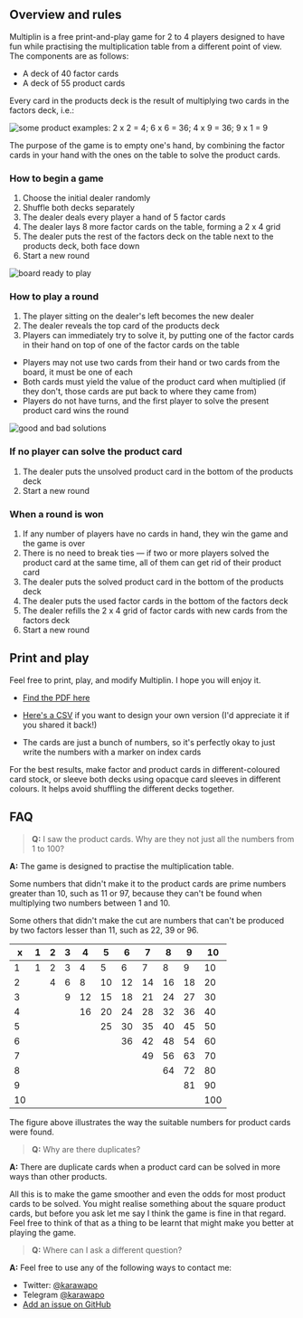 ## Overview and rules

Multiplin is a free print-and-play game for 2 to 4 players designed to have fun while practising the multiplication table from a different point of view. The components are as follows:

- A deck of 40 factor cards
- A deck of 55 product cards

Every card in the products deck is the result of multiplying two cards in the factors deck, i.e.:

![some product examples: 2 x 2 = 4; 6 x 6 = 36; 4 x 9 = 36; 9 x 1 = 9](/multiplin/images/solution-examples.png)


The purpose of the game is to empty one's hand, by combining the factor cards in your hand with the ones on the table to solve the product cards.

### How to begin a game

1. Choose the initial dealer randomly
1. Shuffle both decks separately
1. The dealer deals every player a hand of 5 factor cards
1. The dealer lays 8 more factor cards on the table, forming a 2 x 4 grid
1. The dealer puts the rest of the factors deck on the table next to the products deck, both face down
1. Start a new round

![board ready to play](/multiplin/images/board-layout.png)

### How to play a round

1. The player sitting on the dealer's left becomes the new dealer
1. The dealer reveals the top card of the products deck
1. Players can immediately try to solve it, by putting one of the factor cards in their hand on top of one of the factor cards on the table
  - Players may not use two cards from their hand or two cards from the board, it must be one of each
  - Both cards must yield the value of the product card when multiplied (if they don't, those cards are put back to where they came from)
  - Players do not have turns, and the first player to solve the present product card wins the round

![good and bad solutions](/multiplin/images/board-solutions.png)

### If no player can solve the product card

1. The dealer puts the unsolved product card in the bottom of the products deck
1. Start a new round

### When a round is won

1. If any number of players have no cards in hand, they win the game and the game is over
1. There is no need to break ties — if two or more players solved the product card at the same time, all of them can get rid of their product card
1. The dealer puts the solved product card in the bottom of the products deck
1. The dealer puts the used factor cards in the bottom of the factors deck
1. The dealer refills the 2 x 4 grid of factor cards with new cards from the factors deck
1. Start a new round

## Print and play

Feel free to print, play, and modify Multiplin. I hope you will enjoy it.

- [Find the PDF here](/multiplin/pap/multiplin.pdf)

- [Here's a CSV](/multiplin/csv/multiplin-cards.csv) if you want to design your own version (I'd appreciate it if you shared it back!)

- The cards are just a bunch of numbers, so it's perfectly okay to just write the numbers with a marker on index cards

For the best results, make factor and product cards in different-coloured card stock, or sleeve both decks using opacque card sleeves in different colours. It helps avoid shuffling the different decks together.

## FAQ

> __Q:__ I saw the product cards. Why are they not just all the numbers from 1 to 100?

__A:__ The game is designed to practise the multiplication table.

Some numbers that didn't make it to the product cards are prime numbers greater than 10, such as 11 or 97, because they can't be found when multiplying two numbers between 1 and 10.

Some others that didn't make the cut are numbers that can't be produced by two factors lesser than 11, such as 22, 39 or 96.

| x | 1 | 2 | 3 | 4 | 5 | 6 | 7 | 8 | 9 | 10|
|---|---|---|---|---|---|---|---|---|---|---|
| 1 | 1 | 2 | 3 | 4 | 5 | 6 | 7 | 8 | 9 | 10|
| 2 |   | 4 | 6 | 8 | 10| 12| 14| 16| 18| 20|
| 3 |   |   | 9 | 12| 15| 18| 21| 24| 27| 30|
| 4 |   |   |   | 16| 20| 24| 28| 32| 36| 40|
| 5 |   |   |   |   | 25| 30| 35| 40| 45| 50|
| 6 |   |   |   |   |   | 36| 42| 48| 54| 60|
| 7 |   |   |   |   |   |   | 49| 56| 63| 70|
| 8 |   |   |   |   |   |   |   | 64| 72| 80|
| 9 |   |   |   |   |   |   |   |   | 81| 90|
| 10|   |   |   |   |   |   |   |   |   |100|

The figure above illustrates the way the suitable numbers for product cards were found.

> __Q:__ Why are there duplicates?

__A:__ There are duplicate cards when a product card can be solved in more ways than other products.

All this is to make the game smoother and even the odds for most product cards to be solved. You might realise something about the square product cards, but before you ask let me say I think the game is fine in that regard. Feel free to think of that as a thing to be learnt that might make you better at playing the game.

> __Q:__ Where can I ask a different question?

__A:__ Feel free to use any of the following ways to contact me:

- Twitter: [@karawapo](https://twitter.com/karawapo)
- Telegram [@karawapo](https://t.me/karawapo)
- [Add an issue on GitHub](https://github.com/alecrem/multiplin/issues)
